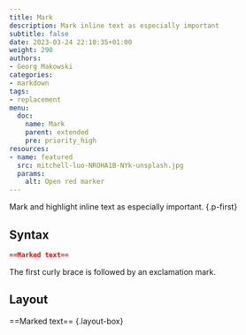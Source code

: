 ```yaml
---
title: Mark
description: Mark inline text as especially important
subtitle: false
date: 2023-03-24 22:10:35+01:00
weight: 290
authors:
- Georg Makowski
categories:
- markdown
tags:
- replacement
menu:
  doc:
    name: Mark
    parent: extended
    pre: priority_high
resources:
- name: featured
  src: mitchell-luo-NROHA1B-NYk-unsplash.jpg
  params:
    alt: Open red marker
---
```


Mark and highlight inline text as especially important.
{.p-first}
<!--more-->

## Syntax

```md {.left-in}
==Marked text== 
```

The first curly brace is followed by an exclamation mark.

## Layout

==Marked text==
{.layout-box}